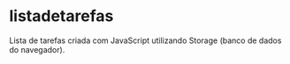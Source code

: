 # listadetarefas
Lista de tarefas criada com JavaScript utilizando Storage (banco de dados do navegador).

